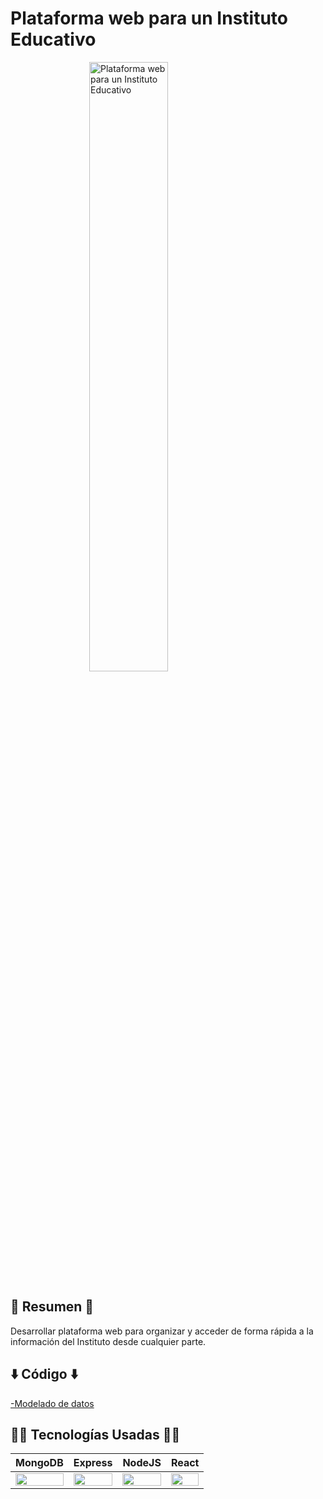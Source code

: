# Plataforma web para un Instituto Educativo

<img src="https://www.ipf.edu.ar/img/logo_institucional.jpg" width="50%" alt="Plataforma web para un Instituto Educativo" style="display: block; float: none;
    margin-left: auto;
    margin-right: auto;"/>

## 📜 Resumen 📜

Desarrollar plataforma web para organizar y acceder de forma rápida a la información del Instituto desde cualquier parte.

## ⬇️ Código ⬇️

[-Modelado de datos](https://github.com/rstonutti/polo-cientifico-app/blob/main/docs/model.md "Enlace a los schemas")

## 👨‍💻 Tecnologías Usadas 👨‍💻

<table>
  <thead>
    <tr>
      <th>MongoDB</th>
      <th>Express</th>
      <th>NodeJS</th>
      <th>React</th>
    </tr>
  </thead>
  <tbody>
    <tr>
      <td>
        <img src="https://img.icons8.com/color/452/mongodb.png" width="100%" />
      </td>
      <td>
        <img src="https://img.icons8.com/fluency/452/express-js.png" width="100%" />
      </td>
      <td>
        <img
          src="https://img.icons8.com/fluency/452/node-js.png" width="100%" />
      </td>
      <td>
        <img src="https://img.icons8.com/color/452/react-native.png" width="100%" />
      </td>
    </tr>
  </tbody>
</table>

